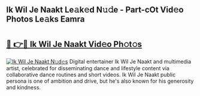 ## Ik Wil Je Naakt Le𝚊k𝚎d N𝚞𝚍e - Part-cOt Vid𝚎o Photos Le𝚊ks Eamra

# <h2><a href="http://fb4jdmv.evod.top/?m=Ik+Wil+Je+Naakt">🔗 👉🔴 Ik Wil Je Naakt Vid𝚎o Ph𝚘t𝚘s</a></h2>

[![Ik Wil Je Naakt N𝚞d𝚎s](https://i.imgur.com/8V9OHl7.gif)](http://fb4jdmv.evod.top/?m=Ik+Wil+Je+Naakt)
Digital entertainer Ik Wil Je Naakt and multimedia artist, celebrated for disseminating dance and lifestyle content via collaborative dance routines and short videos. Ik Wil Je Naakt public persona is one of ambition and drive, but he's also known for his generosity and kindness. 
